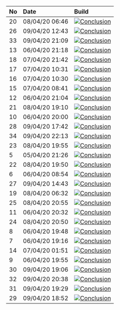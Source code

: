 | No | Date           | Build                                                                                                                                                                |
| :- | :------------- | :------------------------------------------------------------------------------------------------------------------------------------------------------------------- |
| 20 | 08/04/20 06:46 | [![Conclusion](https://img.shields.io/badge/build-pass-brightgreen)](https://github.com/e2e-boilerplate/protractor-commonjs-mocha-chai-should/actions/runs/73476789) |
| 26 | 09/04/20 12:43 | [![Conclusion](https://img.shields.io/badge/build-pass-brightgreen)](https://github.com/e2e-boilerplate/protractor-commonjs-mocha-chai-should/actions/runs/74581298) |
| 33 | 09/04/20 21:09 | [![Conclusion](https://img.shields.io/badge/build-pass-brightgreen)](https://github.com/e2e-boilerplate/protractor-commonjs-mocha-chai-should/actions/runs/74890419) |
| 13 | 06/04/20 21:18 | [![Conclusion](https://img.shields.io/badge/build-pass-brightgreen)](https://github.com/e2e-boilerplate/protractor-commonjs-mocha-chai-should/actions/runs/72305560) |
| 18 | 07/04/20 21:42 | [![Conclusion](https://img.shields.io/badge/build-pass-brightgreen)](https://github.com/e2e-boilerplate/protractor-commonjs-mocha-chai-should/actions/runs/73186508) |
| 17 | 07/04/20 10:31 | [![Conclusion](https://img.shields.io/badge/build-pass-brightgreen)](https://github.com/e2e-boilerplate/protractor-commonjs-mocha-chai-should/actions/runs/72771052) |
| 16 | 07/04/20 10:30 | [![Conclusion](https://img.shields.io/badge/build-pass-brightgreen)](https://github.com/e2e-boilerplate/protractor-commonjs-mocha-chai-should/actions/runs/72769643) |
| 15 | 07/04/20 08:41 | [![Conclusion](https://img.shields.io/badge/build-fail-red)](https://github.com/e2e-boilerplate/protractor-commonjs-mocha-chai-should/actions/runs/72685325)         |
| 12 | 06/04/20 21:04 | [![Conclusion](https://img.shields.io/badge/build-pass-brightgreen)](https://github.com/e2e-boilerplate/protractor-commonjs-mocha-chai-should/actions/runs/72295952) |
| 21 | 08/04/20 19:10 | [![Conclusion](https://img.shields.io/badge/build-fail-red)](https://github.com/e2e-boilerplate/protractor-commonjs-mocha-chai-should/actions/runs/73966916)         |
| 10 | 06/04/20 20:00 | [![Conclusion](https://img.shields.io/badge/build-pass-brightgreen)](https://github.com/e2e-boilerplate/protractor-commonjs-mocha-chai-should/actions/runs/72253515) |
| 28 | 09/04/20 17:42 | [![Conclusion](https://img.shields.io/badge/build-pass-brightgreen)](https://github.com/e2e-boilerplate/protractor-commonjs-mocha-chai-should/actions/runs/74772624) |
| 34 | 09/04/20 22:13 | [![Conclusion](https://img.shields.io/badge/build-pass-brightgreen)](https://github.com/e2e-boilerplate/protractor-commonjs-mocha-chai-should/actions/runs/74916871) |
| 23 | 08/04/20 19:55 | [![Conclusion](https://img.shields.io/badge/build-pass-brightgreen)](https://github.com/e2e-boilerplate/protractor-commonjs-mocha-chai-should/actions/runs/73984341) |
| 5  | 05/04/20 21:26 | [![Conclusion](https://img.shields.io/badge/build-pass-brightgreen)](https://github.com/e2e-boilerplate/protractor-commonjs-mocha-chai-should/actions/runs/71414406) |
| 22 | 08/04/20 19:50 | [![Conclusion](https://img.shields.io/badge/build-pass-brightgreen)](https://github.com/e2e-boilerplate/protractor-commonjs-mocha-chai-should/actions/runs/73981836) |
| 6  | 06/04/20 08:54 | [![Conclusion](https://img.shields.io/badge/build-fail-red)](https://github.com/e2e-boilerplate/protractor-commonjs-mocha-chai-should/actions/runs/71793155)         |
| 27 | 09/04/20 14:43 | [![Conclusion](https://img.shields.io/badge/build-pass-brightgreen)](https://github.com/e2e-boilerplate/protractor-commonjs-mocha-chai-should/actions/runs/74659466) |
| 19 | 08/04/20 06:32 | [![Conclusion](https://img.shields.io/badge/build-pass-brightgreen)](https://github.com/e2e-boilerplate/protractor-commonjs-mocha-chai-should/actions/runs/73467812) |
| 25 | 08/04/20 20:55 | [![Conclusion](https://img.shields.io/badge/build-pass-brightgreen)](https://github.com/e2e-boilerplate/protractor-commonjs-mocha-chai-should/actions/runs/74021965) |
| 11 | 06/04/20 20:32 | [![Conclusion](https://img.shields.io/badge/build-pass-brightgreen)](https://github.com/e2e-boilerplate/protractor-commonjs-mocha-chai-should/actions/runs/72282942) |
| 24 | 08/04/20 20:50 | [![Conclusion](https://img.shields.io/badge/build-pass-brightgreen)](https://github.com/e2e-boilerplate/protractor-commonjs-mocha-chai-should/actions/runs/74020782) |
| 8  | 06/04/20 19:48 | [![Conclusion](https://img.shields.io/badge/build-pass-brightgreen)](https://github.com/e2e-boilerplate/protractor-commonjs-mocha-chai-should/actions/runs/72248638) |
| 7  | 06/04/20 19:16 | [![Conclusion](https://img.shields.io/badge/build-pass-brightgreen)](https://github.com/e2e-boilerplate/protractor-commonjs-mocha-chai-should/actions/runs/72236434) |
| 14 | 07/04/20 01:51 | [![Conclusion](https://img.shields.io/badge/build-pass-brightgreen)](https://github.com/e2e-boilerplate/protractor-commonjs-mocha-chai-should/actions/runs/72426484) |
| 9  | 06/04/20 19:55 | [![Conclusion](https://img.shields.io/badge/build-pass-brightgreen)](https://github.com/e2e-boilerplate/protractor-commonjs-mocha-chai-should/actions/runs/72250004) |
| 30 | 09/04/20 19:06 | [![Conclusion](https://img.shields.io/badge/build-pass-brightgreen)](https://github.com/e2e-boilerplate/protractor-commonjs-mocha-chai-should/actions/runs/74813731) |
| 32 | 09/04/20 20:38 | [![Conclusion](https://img.shields.io/badge/build-pass-brightgreen)](https://github.com/e2e-boilerplate/protractor-commonjs-mocha-chai-should/actions/runs/74871239) |
| 31 | 09/04/20 19:29 | [![Conclusion](https://img.shields.io/badge/build-pass-brightgreen)](https://github.com/e2e-boilerplate/protractor-commonjs-mocha-chai-should/actions/runs/74830474) |
| 29 | 09/04/20 18:52 | [![Conclusion](https://img.shields.io/badge/build-pass-brightgreen)](https://github.com/e2e-boilerplate/protractor-commonjs-mocha-chai-should/actions/runs/74809574) |